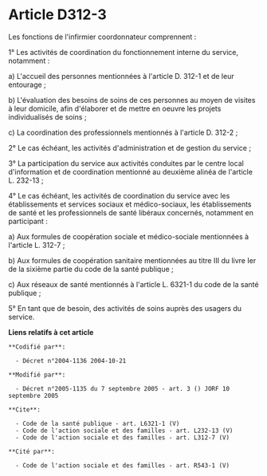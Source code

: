 # Article D312-3

Les fonctions de l'infirmier coordonnateur comprennent : 

1° Les activités de coordination du fonctionnement interne du service, notamment : 

a) L'accueil des personnes mentionnées à l'article D. 312-1 et de leur entourage ; 

b) L'évaluation des besoins de soins de ces personnes au moyen de visites à leur domicile, afin d'élaborer et de mettre en
oeuvre les projets individualisés de soins ; 

c) La coordination des professionnels mentionnés à l'article D. 312-2 ; 

2° Le cas échéant, les activités d'administration et de gestion du service ; 

3° La participation du service aux activités conduites par le centre local d'information et de coordination mentionné au
deuxième alinéa de l'article L. 232-13 ; 

4° Le cas échéant, les activités de coordination du service avec les établissements et services sociaux et médico-sociaux,
les établissements de santé et les professionnels de santé libéraux concernés, notamment en participant : 

a) Aux formules de coopération sociale et médico-sociale mentionnées à l'article L. 312-7 ; 

b) Aux formules de coopération sanitaire mentionnées au titre III du livre Ier de la sixième partie du code de la santé
publique ; 

c) Aux réseaux de santé mentionnés à l'article L. 6321-1 du code de la santé publique ; 

5° En tant que de besoin, des activités de soins auprès des usagers du service.

**Liens relatifs à cet article**

	**Codifié par**:

	  - Décret n°2004-1136 2004-10-21

	**Modifié par**:

	  - Décret n°2005-1135 du 7 septembre 2005 - art. 3 () JORF 10 septembre 2005

	**Cite**:

	  - Code de la santé publique - art. L6321-1 (V)
	  - Code de l'action sociale et des familles - art. L232-13 (V)
	  - Code de l'action sociale et des familles - art. L312-7 (V)

	**Cité par**:

	  - Code de l'action sociale et des familles - art. R543-1 (V)

